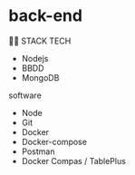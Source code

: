# back-end
🧑‍💻 STACK TECH
  - Nodejs
  - BBDD
  - MongoDB

software
  - Node
  - Git
  - Docker
  - Docker-compose
  - Postman
  - Docker Compas / TablePlus
